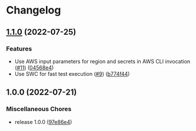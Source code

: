 # Changelog

## [1.1.0](https://github.com/pleo-oss/s3-cache-action/compare/v1.0.0...v1.1.0) (2022-07-25)


### Features

* Use AWS input parameters for region and secrets in AWS CLI invocation ([#11](https://github.com/pleo-oss/s3-cache-action/issues/11)) ([04568e4](https://github.com/pleo-oss/s3-cache-action/commit/04568e46e6e118dad59c319a1efedc9627fc7fda))
* Use SWC for fast test execution ([#9](https://github.com/pleo-oss/s3-cache-action/issues/9)) ([b774f44](https://github.com/pleo-oss/s3-cache-action/commit/b774f445b633244e86a583081f2c17c413c4390c))

## 1.0.0 (2022-07-21)


### Miscellaneous Chores

* release 1.0.0 ([97e86e4](https://github.com/pleo-oss/s3-cache-action/commit/97e86e43f45ed9c04d892fc70fd638f76bc11b45))
